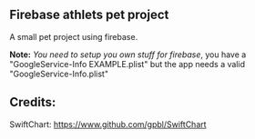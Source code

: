 Firebase athlets pet project
--
A small pet project using firebase.

**Note:** *You need to setup you own stuff for firebase*, you have a "GoogleService-Info EXAMPLE.plist" but the app needs a valid "GoogleService-Info.plist"

Credits:
--
SwiftChart: https://www.github.com/gpbl/SwiftChart
